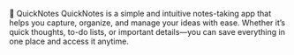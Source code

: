 📒 QuickNotes
QuickNotes is a simple and intuitive notes-taking app that helps you capture, organize, and manage your ideas with ease. Whether it’s quick thoughts, to-do lists, or important details—you can save everything in one place and access it anytime.